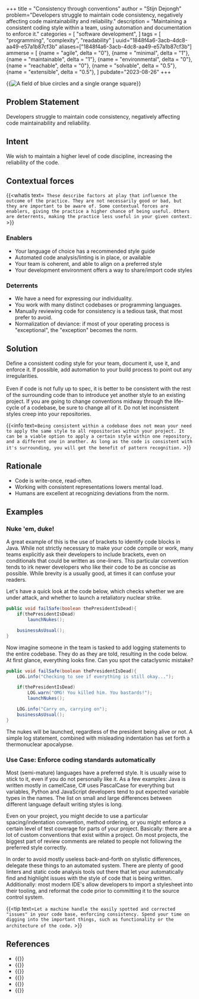 +++
title = "Consistency through conventions"
author = "Stijn Dejongh"
problem="Developers struggle to maintain code consistency, negatively affecting code maintainability and reliability."
description = "Maintaining a consistent coding style within a team, using automation and documentation to enforce it."
categories = [
    "software development",
]
tags = [
    "programming", "complexity", "readability"
]
uuid="1848f4a6-3acb-4dc8-aa49-e57a1b87cf3b"
aliases=["1848f4a6-3acb-4dc8-aa49-e57a1b87cf3b"]
ammerse = [
  {name = "agile", delta = "0"},
  {name = "minimal", delta = "1"},
  {name = "maintainable", delta = "1"},
  {name = "environmental", delta = "0"},
  {name = "reachable", delta = "0"},
  {name = "solvable", delta = "0.5"},
  {name = "extensible", delta = "0.5"},
]
pubdate="2023-08-26"
+++

{{<image
src="/images/practices/outlier_consistency.png"
alt="A field of blue circles and a single orange square"
caption="Find the orange square! Illustrating that finding an outlier is easier in a mostly uniform environment." >}}

## Problem Statement

Developers struggle to maintain code consistency, negatively affecting code maintainability and reliability.

## Intent

We wish to maintain a higher level of code discipline, increasing the reliability of the code.

## Contextual forces

{{<whatis text=`
These describe factors at play that influence the outcome of the practice. They are not necessarily good or bad, but they are important to be
aware of. Some contextual forces are enablers, giving the practice a higher chance of being useful. Others are deterrents, making the practice less useful
in your given context.` >}}

### Enablers

* Your language of choice has a recommended style guide
* Automated code analysis/linting is in place, or available
* Your team is coherent, and able to align on a preferred style
* Your development environment offers a way to share/import code styles

### Deterrents

* We have a need for expressing our individuality.
* You work with many distinct codebases or programming languages.
* Manually reviewing code for consistency is a tedious task, that most prefer to avoid.
* Normalization of deviance: if most of your operating process is "exceptional", the "exception" becomes the norm.

## Solution

Define a consistent coding style for your team, document it, use it, and enforce it.
If possible, add automation to your build process to point out any irregularities.
<br /><br />
Even if code is not fully up to spec, it is better to be consistent with the rest of the surrounding code than to introduce yet another style to 
an existing project. If you are going to change conventions midway through the life-cycle of a codebase, be sure to change all of it.
Do not let inconsistent styles creep into your repositories.
<br />

{{<info text=`
Being consistent within a codebase does not mean your need to apply the same style to all repositories within your project.
It can be a viable option to apply a certain style within one repository, and a different one in another.
As long as the code is consistent with it's surrounding, you will get the benefit of pattern recognition.
` >}}

## Rationale

* Code is write-once, read-often.
* Working with consistent representations lowers mental load.
* Humans are excellent at recognizing deviations from the norm.

## Examples

### Nuke 'em, duke!

A great example of this is the use of brackets to identify code blocks in Java. While not strictly necessary to make your code compile or work, 
many teams explicitly ask their developers to include brackets, even on conditionals that could be written as one-liners. This particular 
convention tends to irk newer developers who like their code to be as concise as possible. 
While brevity is a usually good, at times it can confuse your readers. 

Let's have   a quick look at the code below, which checks whether we are under attack, and whether to launch a retaliatory nuclear strike.

```java
public void failSafe(boolean thePresidentIsDead){
    if(thePresidentIsDead)
        launchNukes();

    businessAsUsual();
}
```
   
Now imagine someone in the team is tasked to add logging statements to the entire codebase. 
They do as they are told, resulting in the code below.
At first glance, everything looks fine. Can you spot the cataclysmic mistake?

```java
public void failSafe(boolean thePresidentIsDead){
    LOG.info("Checking to see if everything is still okay...");

    if(thePresidentIsDead)
        LOG.warn("OMG! You killed him. You bastards!");
        launchNukes();

    LOG.info("Carry on, carrying on");
    businessAsUsual();
}
```

The nukes will be launched, regardless of the president being alive or not.
A simple log statement, combined with misleading indentation has set forth a thermonuclear apocalypse.

### Use Case: Enforce coding standards automatically

Most (semi-mature) languages have a preferred style. It is usually wise to stick to it, even if you do not personally like it.
As a few examples: Java is written mostly in camelCase, C# uses PascalCase for everything but variables, Python and JavaScript developers tend to 
put expected variable types in the names. The list on small and large differences between different language default writing styles is long. 

Even on your project, you might decide to use a particular spacing/indentation convention, method ordering, or you might enforce a certain level 
of test coverage for parts of your project. Basically: there are a lot of custom conventions that exist within a project. On most projects, the 
biggest part of review comments are related to people not following the preferred style correctly.

In order to avoid mostly useless back-and-forth on stylistic differences, delegate these things to an automated system.
There are plenty of good linters and static code analysis tools out there that let your automatically find and highlight issues with the style of 
code that is being written. Additionally: most modern IDE's allow developers to import a stylesheet into their tooling, and reformat the code 
prior to committing it to the source control system. 

{{<tip text=`
Let a machine handle the easily spotted and corrected "issues" in your code base, enforcing consistency.
Spend your time on digging into the important things, such as functionality or the architecture of the code.
` >}}

## References

* {{<reference author="Hoover, D.; Oshineye, A."
  year="2009"
  title="Apprenticeship Patterns"
  isbn="9780596518387"
  publisher="O'Reilly Media, Inc."
  link="https://www.oreilly.com/library/view/apprenticeship-patterns/9780596806842/" >}}
* {{<reference author="Fowler, M.; Beck, K.; Brant J.; Opdyke W.; Roberts D."
  year="2012"
  title="Refactoring: Improving the Design of Existing Code"
  isbn="9780133065268"
  publisher="Addison-Wesley Professional"
  link="https://www.goodreads.com/book/show/18624706-refactoring" >}}
* {{<reference author="Thomas, D.; Hunt, A."
  year="2019"
  title="The Pragmatic Programmer, 20th Anniversary Edition: your journey to mastery"
  isbn="9780135957059"
  publisher="Addison-Wesley Professional"
  link="https://pragprog.com/titles/tpp20/the-pragmatic-programmer-20th-anniversary-edition/" >}}
* {{<reference author="Various authors"
  year="2023"
  title="Programming Style"
  site="wikipedia.org"
  link="https://en.wikipedia.org/wiki/Programming_style" >}}
* {{<reference author="Gravley, L."
  year="2020"
  title="Introducing GitHub Super Linter"
  site="GitHub.blog"
  link="https://github.blog/2020-06-18-introducing-github-super-linter-one-linter-to-rule-them-all/" >}}
* {{<reference author="Google Open Source"
  year="2023"
  title="Google Style Guides"
  site="GitHub.io"
  link="https://google.github.io/styleguide/" >}}